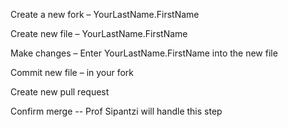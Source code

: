 Create a new fork – YourLastName.FirstName

Create new file – YourLastName.FirstName

Make changes – Enter YourLastName.FirstName into the new file

Commit new file –  in your fork

Create new pull request

Confirm merge -- Prof Sipantzi will handle this step
